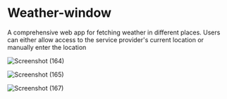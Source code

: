 # Weather-window
A comprehensive web app for fetching weather in different places. Users can either allow access to the service provider's current  location or manually enter the location

![Screenshot (164)](https://user-images.githubusercontent.com/85436225/185010142-058d2baf-4bb2-432b-894c-ba0646556cea.png)

![Screenshot (165)](https://user-images.githubusercontent.com/85436225/185010160-3365f761-5dfa-401a-a677-93165d57415b.png)

![Screenshot (167)](https://user-images.githubusercontent.com/85436225/185010478-ccd6bb10-2a3e-4e89-9023-047fe8bb4278.png)


